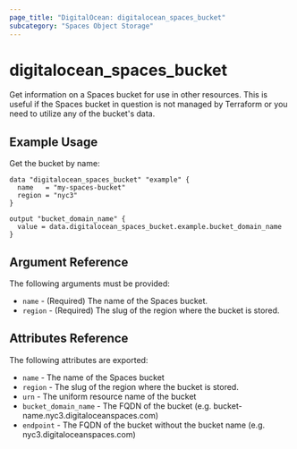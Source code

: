 ```yaml
---
page_title: "DigitalOcean: digitalocean_spaces_bucket"
subcategory: "Spaces Object Storage"
---
```


# digitalocean_spaces_bucket

Get information on a Spaces bucket for use in other resources. This is useful if the Spaces bucket in question
is not managed by Terraform or you need to utilize any of the bucket's data.

## Example Usage

Get the bucket by name:

```hcl
data "digitalocean_spaces_bucket" "example" {
  name   = "my-spaces-bucket"
  region = "nyc3"
}

output "bucket_domain_name" {
  value = data.digitalocean_spaces_bucket.example.bucket_domain_name
}
```

## Argument Reference

The following arguments must be provided:

* `name` - (Required) The name of the Spaces bucket.
* `region` - (Required) The slug of the region where the bucket is stored.

## Attributes Reference

The following attributes are exported:

* `name` - The name of the Spaces bucket
* `region` - The slug of the region where the bucket is stored.
* `urn` - The uniform resource name of the bucket
* `bucket_domain_name` - The FQDN of the bucket (e.g. bucket-name.nyc3.digitaloceanspaces.com)
* `endpoint` - The FQDN of the bucket without the bucket name (e.g. nyc3.digitaloceanspaces.com)
